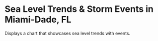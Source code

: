# Sea Level Trends & Storm Events in Miami-Dade, FL
Displays a chart that showcases sea level trends with events.

